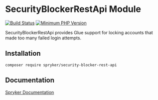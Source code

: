 # SecurityBlockerRestApi Module
[![Build Status](https://travis-ci.org/spryker/security-blocker-rest-api.svg)](https://travis-ci.org/spryker/security-blocker-rest-api)
[![Minimum PHP Version](https://img.shields.io/badge/php-%3E%3D%207.2-8892BF.svg)](https://php.net/)

SecurityBlockerRestApi provides Glue support for locking accounts that made too many failed login attempts.

## Installation

```
composer require spryker/security-blocker-rest-api
```

## Documentation

[Spryker Documentation](https://academy.spryker.com/developing_with_spryker/module_guide/modules.html)
